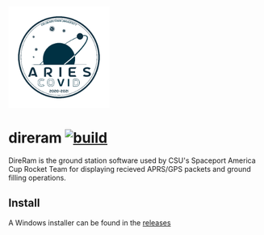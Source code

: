 <img src="img/patch.png" alt="CSU Rocket Team Patch" width="200" />

# direram [![build](https://github.com/Kmschr/direram/workflows/build/badge.svg)](https://github.com/Kmschr/direram/actions)
DireRam is the ground station software used by CSU's Spaceport America Cup Rocket Team for displaying recieved APRS/GPS packets and ground filling operations.

## Install
A Windows installer can be found in the [releases](https://github.com/Kmschr/direram/releases/tag/v1.0)
